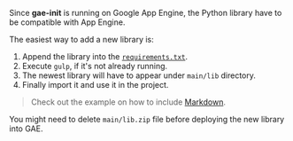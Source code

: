 Since **gae-init** is running on Google App Engine, the Python library have to be compatible with App Engine.

The easiest way to add a new library is:

1.  Append the library into the [`requirements.txt`](https://github.com/gae-init/gae-init/blob/master/requirements.txt).
2.  Execute `gulp`, if it's not already running.
3.  The newest library will have to appear under `main/lib` directory.
4.  Finally import it and use it in the project.

> Check out the example on how to include [Markdown](https://github.com/gae-init/gae-init/pull/366/files).

You might need to delete `main/lib.zip` file before deploying the new library into GAE.
